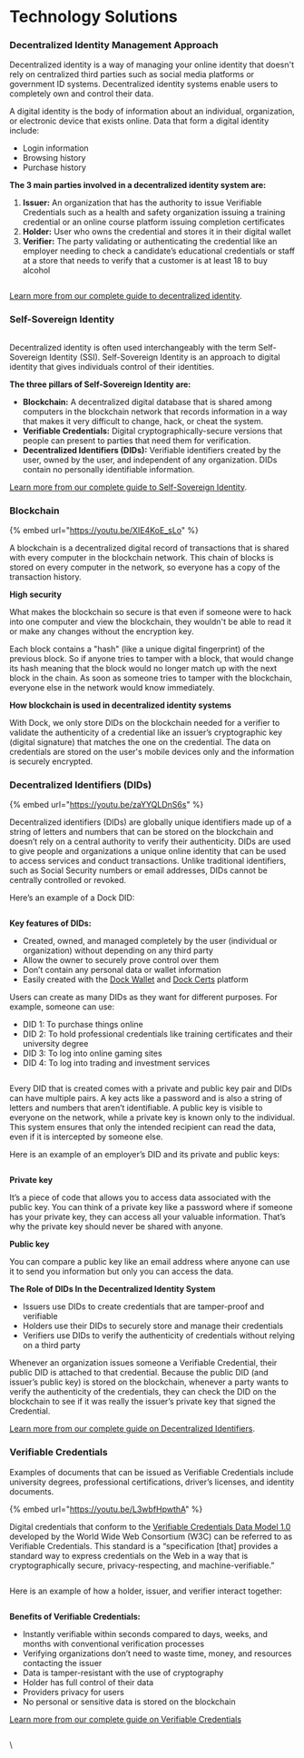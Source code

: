 # Technology Solutions

### Decentralized Identity Management Approach

Decentralized identity is a way of managing your online identity that doesn't rely on centralized third parties such as social media platforms or government ID systems. Decentralized identity systems enable users to completely own and control their data.&#x20;

A digital identity is the body of information about an individual, organization, or electronic device that exists online. Data that form a digital identity include:

* Login information
* Browsing history
* Purchase history

**The 3 main parties involved in a decentralized identity system are:**

1. **Issuer:** An organization that has the authority to issue Verifiable Credentials such as a health and safety organization issuing a training credential or an online course platform issuing completion certificates
2. **Holder:** User who owns the credential and stores it in their digital wallet
3. **Verifier:** The party validating or authenticating the credential like an employer needing to check a candidate’s educational credentials or staff at a store that needs to verify that a customer is at least 18 to buy alcohol

<figure><img src="../../.gitbook/assets/decentralized identity system.png" alt=""><figcaption></figcaption></figure>



[Learn more from our complete guide to decentralized identity](https://www.dock.io/post/decentralized-identity).

### Self-Sovereign Identity

<figure><img src="../../.gitbook/assets/self-sovereign identity.png" alt=""><figcaption></figcaption></figure>

Decentralized identity is often used interchangeably with the term Self-Sovereign Identity (SSI). Self-Sovereign Identity is an approach to digital identity that gives individuals control of their identities.&#x20;

**The three pillars of Self-Sovereign Identity are:**&#x20;

* **Blockchain:** A decentralized digital database that is shared among computers in the blockchain network that records information in a way that makes it very difficult to change, hack, or cheat the system.&#x20;
* **Verifiable Credentials:** Digital cryptographically-secure versions that people can present to parties that need them for verification.
* **Decentralized Identifiers (DIDs):** Verifiable identifiers created by the user, owned by the user, and independent of any organization. DIDs contain no personally identifiable information.&#x20;

[Learn more from our complete guide to Self-Sovereign Identity](https://www.dock.io/post/self-sovereign-identity).

### Blockchain

{% embed url="https://youtu.be/XIE4KoE_sLo" %}

A blockchain is a decentralized digital record of transactions that is shared with every computer in the blockchain network. This chain of blocks is stored on every computer in the network, so everyone has a copy of the transaction history.&#x20;

**High security**

What makes the blockchain so secure is that even if someone were to hack into one computer and view the blockchain, they wouldn't be able to read it or make any changes without the encryption key.&#x20;

Each block contains a "hash" (like a unique digital fingerprint) of the previous block. So if anyone tries to tamper with a block, that would change its hash meaning that the block would no longer match up with the next block in the chain. As soon as someone tries to tamper with the blockchain, everyone else in the network would know immediately.&#x20;

**How blockchain is used in decentralized identity systems**

With Dock, we only store DIDs on the blockchain needed for a verifier to validate the authenticity of a credential like an issuer’s cryptographic key (digital signature) that matches the one on the credential. The data on credentials are stored on the user's mobile devices only and the information is securely encrypted.&#x20;

### **Decentralized Identifiers (DIDs)**

{% embed url="https://youtu.be/zaYYQLDnS6s" %}

Decentralized identifiers (DIDs) are globally unique identifiers made up of a string of letters and numbers that can be stored on the blockchain and doesn’t rely on a central authority to verify their authenticity. DIDs are used to give people and organizations a unique online identity that can be used to access services and conduct transactions. Unlike traditional identifiers, such as Social Security numbers or email addresses, DIDs cannot be centrally controlled or revoked.&#x20;

Here’s an example of a Dock DID:

<figure><img src="../../.gitbook/assets/decentralized identifier example.jpeg" alt=""><figcaption></figcaption></figure>

**Key features of DIDs:**

* Created, owned, and managed completely by the user (individual or organization) without depending on any third party
* Allow the owner to securely prove control over them
* Don’t contain any personal data or wallet information&#x20;
* Easily created with the [Dock Wallet](https://www.dock.io/dock-wallet-app) and [Dock Certs](https://certs.dock.io/) platform

Users can create as many DIDs as they want for different purposes. For example, someone can use:&#x20;

* DID 1: To purchase things online
* DID 2: To hold professional credentials like training certificates and their university degree
* DID 3: To log into online gaming sites
* DID 4: To log into trading and investment services

<figure><img src="../../.gitbook/assets/decentralized identifier (DID) profiles.jpeg" alt=""><figcaption></figcaption></figure>

Every DID that is created comes with a private and public key pair and DIDs can have multiple pairs. A key acts like a password and is also a string of letters and numbers that aren’t identifiable. A public key is visible to everyone on the network, while a private key is known only to the individual. This system ensures that only the intended recipient can read the data, even if it is intercepted by someone else.

Here is an example of an employer’s DID and its private and public keys:

<figure><img src="../../.gitbook/assets/Decentralized identifier (DID) private and public key.png" alt=""><figcaption></figcaption></figure>

**Private key**&#x20;

It’s a piece of code that allows you to access data associated with the public key. You can think of a private key like a password where if someone has your private key, they can access all your valuable information. That’s why the private key should never be shared with anyone.&#x20;

**Public key**

You can compare a public key like an email address where anyone can use it to send you information but only you can access the data.&#x20;

**The Role of DIDs In the Decentralized Identity System**

* Issuers use DIDs to create credentials that are tamper-proof and verifiable
* Holders use their DIDs to securely store and manage their credentials
* Verifiers use DIDs to verify the authenticity of credentials without relying on a third party

Whenever an organization issues someone a Verifiable Credential, their public DID is attached to that credential. Because the public DID (and issuer’s public key) is stored on the blockchain, whenever a party wants to verify the authenticity of the credentials, they can check the DID on the blockchain to see if it was really the issuer’s private key that signed the Credential.

[Learn more from our complete guide on Decentralized Identifiers](https://www.dock.io/post/decentralized-identifiers).

### Verifiable Credentials

Examples of documents that can be issued as Verifiable Credentials include university degrees, professional certifications, driver’s licenses, and identity documents.

{% embed url="https://youtu.be/L3wbfHpwthA" %}

Digital credentials that conform to the [Verifiable Credentials Data Model 1.0](https://www.w3.org/TR/vc-data-model/) developed by the World Wide Web Consortium (W3C) can be referred to as Verifiable Credentials. This standard is a “specification \[that] provides a standard way to express credentials on the Web in a way that is cryptographically secure, privacy-respecting, and machine-verifiable.”&#x20;

<figure><img src="../../.gitbook/assets/Sign in with decentralized identifiers (DID).png" alt=""><figcaption></figcaption></figure>

Here is an example of how a holder, issuer, and verifier interact together:

<figure><img src="../../.gitbook/assets/Verifiable credential example.png" alt=""><figcaption></figcaption></figure>

**Benefits of Verifiable Credentials:**

* Instantly verifiable within seconds compared to days, weeks, and months with conventional verification processes
* Verifying organizations don’t need to waste time, money, and resources contacting the issuer
* Data is tamper-resistant with the use of cryptography&#x20;
* Holder has full control of their data
* Providers privacy for users
* No personal or sensitive data is stored on the blockchain

[Learn more from our complete guide on Verifiable Credentials](https://www.dock.io/post/verifiable-credentials)

<figure><img src="../../.gitbook/assets/Verifiable Credential tech flow.png" alt=""><figcaption></figcaption></figure>

\
